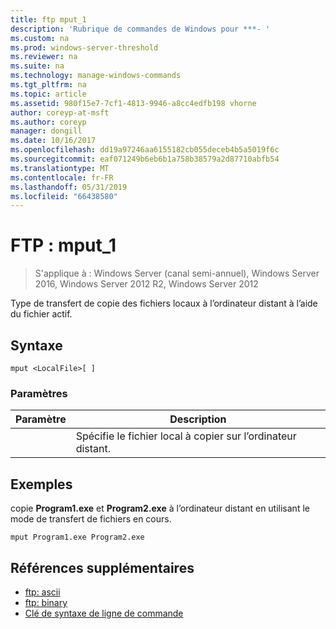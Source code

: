 ```yaml
---
title: ftp mput_1
description: 'Rubrique de commandes de Windows pour ***- '
ms.custom: na
ms.prod: windows-server-threshold
ms.reviewer: na
ms.suite: na
ms.technology: manage-windows-commands
ms.tgt_pltfrm: na
ms.topic: article
ms.assetid: 980f15e7-7cf1-4813-9946-a8cc4edfb198 vhorne
author: coreyp-at-msft
ms.author: coreyp
manager: dongill
ms.date: 10/16/2017
ms.openlocfilehash: dd19a97246aa6155182cb055deceb4b5a5019f6c
ms.sourcegitcommit: eaf071249b6eb6b1a758b38579a2d87710abfb54
ms.translationtype: MT
ms.contentlocale: fr-FR
ms.lasthandoff: 05/31/2019
ms.locfileid: "66438580"
---
```

# <a name="ftp-mput1"></a>FTP : mput_1

>S'applique à : Windows Server (canal semi-annuel), Windows Server 2016, Windows Server 2012 R2, Windows Server 2012

Type de transfert de copie des fichiers locaux à l’ordinateur distant à l’aide du fichier actif.   
## <a name="syntax"></a>Syntaxe  
```  
mput <LocalFile>[ ]  
```  
### <a name="parameters"></a>Paramètres  

|  Paramètre  |                       Description                        |
|-------------|----------------------------------------------------------|
| <LocalFile> | Spécifie le fichier local à copier sur l’ordinateur distant. |

## <a name="BKMK_Examples"></a>Exemples  
copie **Program1.exe** et **Program2.exe** à l’ordinateur distant en utilisant le mode de transfert de fichiers en cours.  
```  
mput Program1.exe Program2.exe  
```  
## <a name="additional-references"></a>Références supplémentaires  
-   [ftp: ascii](ftp-ascii.md)  
-   [ftp: binary](ftp-binary.md)  
-   [Clé de syntaxe de ligne de commande](command-line-syntax-key.md)  
